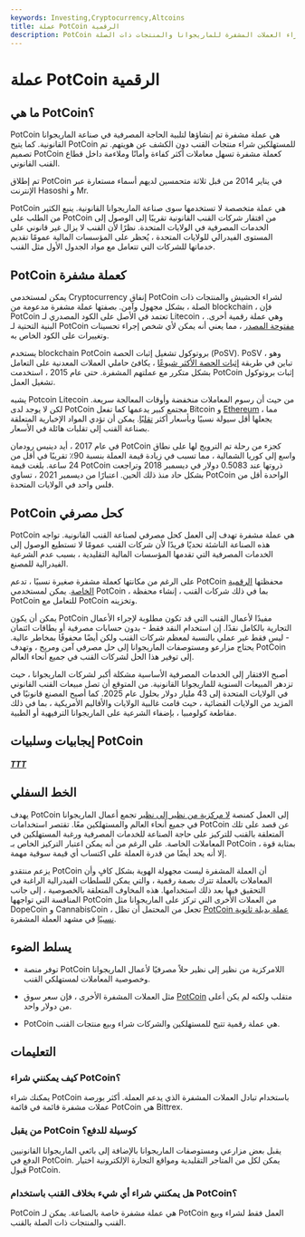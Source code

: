 ```yaml
---
keywords: Investing,Cryptocurrency,Altcoins
title: عملة PotCoin الرقمية
description: PotCoin هي عملة رقمية مصممة كحل مالي لصناعة القنب ، مما يتيح شراء العملات المشفرة للماريجوانا والمنتجات ذات الصلة.
---
```


# عملة PotCoin الرقمية
## ما هي PotCoin؟

PotCoin هي عملة مشفرة تم إنشاؤها لتلبية الحاجة المصرفية في صناعة الماريجوانا القانونية. كما يتيح PotCoin للمستهلكين شراء منتجات القنب دون الكشف عن هويتهم. تم تصميم PotCoin كعملة مشفرة تسهل معاملات أكثر كفاءة وأمانًا وملاءمة داخل قطاع القنب القانوني.

تم إطلاق PotCoin في يناير 2014 من قبل ثلاثة متحمسين لديهم أسماء مستعارة عبر الإنترنت Hasoshi و Mr.

PotCoin هي عملة متخصصة لا تستخدمها سوى صناعة الماريجوانا القانونية. ينبع الكثير من الطلب على PotCoin من افتقار شركات القنب القانونية تقريبًا إلى الوصول إلى الخدمات المصرفية في الولايات المتحدة. نظرًا لأن القنب لا يزال غير قانوني على المستوى الفيدرالي للولايات المتحدة ، يُحظر على المؤسسات المالية عمومًا تقديم خدماتها للشركات التي تتعامل مع مواد الجدول الأول مثل القنب.

## PotCoin كعملة مشفرة

يمكن لمستخدمي Cryptocurrency إنفاق PotCoin لشراء الحشيش والمنتجات ذات الصلة ، بشكل مجهول وآمن. بصفتها عملة مشفرة مدعومة من blockchain ، فإن PotCoin تعتمد في الأصل على الكود المصدري لـ Litecoin ، وهي عملة رقمية أخرى. البنية التحتية لـ PotCoin [مفتوحة المصدر](/open-source) ، مما يعني أنه يمكن لأي شخص إجراء تحسينات وتغييرات على الكود الخاص به.

يستخدم blockchain PotCoin بروتوكول تشغيل إثبات الحصة (PoSV). PoSV ، وهو تباين في طريقة [إثبات الحصة الأكثر شيوعًا](/proof-stake-pos) ، يكافئ حاملي العملات المعدنية على التعامل بشكل متكرر مع عملتهم المشفرة. حتى عام 2015 ، استخدمت PotCoin إثبات بروتوكول تشغيل العمل.

يشبه Potcoin Litecoin من حيث أن رسوم المعاملات منخفضة وأوقات المعالجة سريعة. لكن لا يوجد لدى PotCoin مجتمع كبير يدعمها كما تفعل Bitcoin و [Ethereum](/ethereum) ، مما يجعلها أقل سيولة نسبيًا وبأسعار أكثر [تقلبًا](/volatility). يمكن أن تؤدي المواد الإخبارية المتعلقة بصناعة القنب إلى تقلبات هائلة في الأسعار.

في عام 2017 ، أيد دينيس رودمان PotCoin كجزء من رحلة تم الترويج لها على نطاق واسع إلى كوريا الشمالية ، مما تسبب في زيادة قيمة العملة بنسبة 90٪ تقريبًا في أقل من 24 ساعة. بلغت قيمة PotCoin ذروتها عند 0.5083 دولار في ديسمبر 2018 وتراجعت بشكل حاد منذ ذلك الحين. اعتبارًا من ديسمبر 2021 ، تساوي PotCoin الواحدة أقل من فلس واحد في الولايات المتحدة.

## PotCoin كحل مصرفي

PotCoin هي عملة مشفرة تهدف إلى العمل كحل مصرفي لصناعة القنب القانونية. تواجه هذه الصناعة الناشئة تحديًا فريدًا لأن شركات القنب عمومًا لا تستطيع الوصول إلى الخدمات المصرفية التي تقدمها المؤسسات المالية التقليدية ، بسبب عدم الشرعية الفيدرالية للمصنع.

على الرغم من مكانتها كعملة مشفرة صغيرة نسبيًا ، تدعم PotCoin محفظتها [الرقمية الخاصة](/digital-wallet). يمكن لمستخدمي PotCoin ، بما في ذلك شركات القنب ، إنشاء محفظة PotCoin للتعامل مع PotCoin وتخزينه.

يمكن أن يكون PotCoin مفيدًا لأعمال القنب التي قد تكون مطلوبة لإجراء الأعمال التجارية بالكامل نقدًا. إن استخدام النقد فقط - بدون حسابات مصرفية أو بطاقات ائتمان - ليس فقط غير عملي بالنسبة لمعظم شركات القنب ولكن أيضًا محفوفًا بمخاطر عالية. يحتاج مزارعو ومستوصفات الماريجوانا إلى حل مصرفي آمن ومريح ، وتهدف PotCoin إلى توفير هذا الحل لشركات القنب في جميع أنحاء العالم.

أصبح الافتقار إلى الخدمات المصرفية الأساسية مشكلة أكبر لشركات الماريجوانا ، حيث تزدهر المبيعات السنوية للماريجوانا القانونية. من المتوقع أن تصل مبيعات القنب القانوني في الولايات المتحدة إلى 43 مليار دولار بحلول عام 2025. كما أصبح المصنع قانونيًا في المزيد من الولايات القضائية ، حيث قامت غالبية الولايات والأقاليم الأمريكية ، بما في ذلك مقاطعة كولومبيا ، بإضفاء الشرعية على الماريجوانا الترفيهية أو الطبية.

## إيجابيات وسلبيات PotCoin

<h5> <a href=""> TTT </a> </h5>

## الخط السفلي

يهدف PotCoin إلى العمل كمنصة [لا مركزية من نظير إلى نظير](/decentralizedmarket) تجمع أعمال الماريجوانا في جميع أنحاء العالم والمستهلكين معًا. تقتصر استخدامات PotCoin عن قصد على تلك المتعلقة بالقنب للتركيز على حاجة الصناعة للخدمات المصرفية ورغبة المستهلكين في المعاملات الخاصة. على الرغم من أنه يمكن اعتبار التركيز الخاص بـ PotCoin بمثابة قوة ، إلا أنه يحد أيضًا من قدرة العملة على اكتساب أي قيمة سوقية مهمة.

يزعم منتقدو PotCoin أن العملة المشفرة ليست مجهولة الهوية بشكل كافٍ وأن المعاملات بالعملة تترك بصمة رقمية ، والتي يمكن للسلطات الفيدرالية الراغبة في التحقيق فيها بعد ذلك استخدامها. هذه المخاوف المتعلقة بالخصوصية ، إلى جانب المنافسة التي تواجهها PotCoin من العملات الأخرى التي تركز على الماريجوانا مثل DopeCoin و CannabisCoin ، تجعل من المحتمل أن تظل [PotCoin عملة بديلة ثانوية نسبيًا](/altcoin) في مشهد العملة المشفرة.

## يسلط الضوء

- توفر منصة PotCoin اللامركزية من نظير إلى نظير حلاً مصرفيًا لأعمال الماريجوانا وخصوصية المعاملات لمستهلكي القنب.

- مثل العملات المشفرة الأخرى ، فإن سعر سوق [PotCoin](/cryptocurrency) متقلب ولكنه لم يكن أعلى من دولار واحد.

- PotCoin هي عملة رقمية تتيح للمستهلكين والشركات شراء وبيع منتجات القنب.

## التعليمات

### كيف يمكنني شراء PotCoin؟

يمكنك شراء PotCoin باستخدام تبادل العملات المشفرة الذي يدعم العملة. أكثر بورصة عملات مشفرة قائمة في قائمة PotCoin هي Bittrex.

### من يقبل PotCoin كوسيلة للدفع؟

يقبل بعض مزارعي ومستوصفات الماريجوانا بالإضافة إلى بائعي الماريجوانا القانونيين الدفع في PotCoin. يمكن لكل من المتاجر التقليدية ومواقع التجارة الإلكترونية اختيار قبول PotCoin.

### هل يمكنني شراء أي شيء بخلاف القنب باستخدام PotCoin؟

PotCoin هي عملة مشفرة خاصة بالصناعة. يمكن لـ PotCoin العمل فقط لشراء وبيع القنب والمنتجات ذات الصلة بالقنب.

